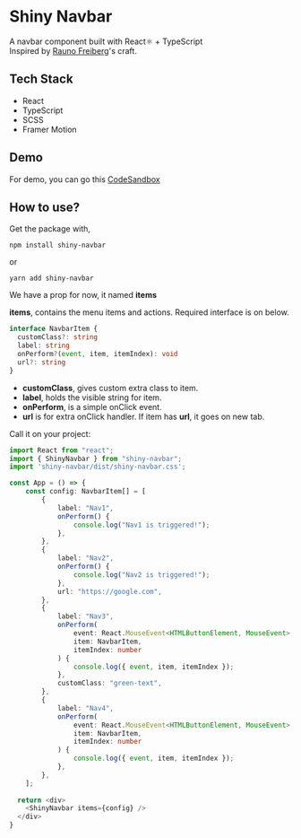# Shiny Navbar

A navbar component built with React⚛️ + TypeScript\
Inspired by [Rauno Freiberg](https://rauno.me/)'s craft.

## Tech Stack
- React
- TypeScript
- SCSS
- Framer Motion

## Demo
For demo, you can go this [CodeSandbox](https://codesandbox.io/s/magical-wilson-0jkkbs?file=/src/App.tsx)

## How to use?

Get the package with,
```shell
npm install shiny-navbar
```
or
```shell
yarn add shiny-navbar
```

We have a prop for now, it named **items**

**items**, contains the menu items and actions. Required interface is on below.

```typescript jsx
interface NavbarItem {
  customClass?: string
  label: string
  onPerform?(event, item, itemIndex): void
  url?: string
}
```

- __customClass__, gives custom extra class to item.
- __label__, holds the visible string for item.
- __onPerform__, is a simple onClick event.
- __url__ is for extra onClick handler. If item has **url**, it goes on new tab.

Call it on your project:

```typescript jsx
import React from "react";
import { ShinyNavbar } from "shiny-navbar";
import 'shiny-navbar/dist/shiny-navbar.css';

const App = () => {
    const config: NavbarItem[] = [
        {
            label: "Nav1",
            onPerform() {
                console.log("Nav1 is triggered!");
            },
        },
        {
            label: "Nav2",
            onPerform() {
                console.log("Nav2 is triggered!");
            },
            url: "https://google.com",
        },
        {
            label: "Nav3",
            onPerform(
                event: React.MouseEvent<HTMLButtonElement, MouseEvent>,
                item: NavbarItem,
                itemIndex: number
            ) {
                console.log({ event, item, itemIndex });
            },
            customClass: "green-text",
        },
        {
            label: "Nav4",
            onPerform(
                event: React.MouseEvent<HTMLButtonElement, MouseEvent>,
                item: NavbarItem,
                itemIndex: number
            ) {
                console.log({ event, item, itemIndex });
            },
        },
    ];
  
  return <div>
    <ShinyNavbar items={config} />
  </div>
}
```
